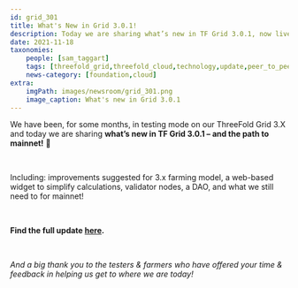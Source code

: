 ```yaml
---
id: grid_301
title: What's New in Grid 3.0.1!
description: Today we are sharing what’s new in TF Grid 3.0.1, now live on Testnet and Devenet – and the path to Mainnet!
date: 2021-11-18
taxonomies:
    people: [sam_taggart]
    tags: [threefold_grid,threefold_cloud,technology,update,peer_to_peer,blockchain]
    news-category: [foundation,cloud]
extra:
    imgPath: images/newsroom/grid_301.png
    image_caption: What's new in Grid 3.0.1
---
```


We have been, for some months, in testing mode on our ThreeFold Grid 3.X and today we are sharing **what’s new in TF Grid 3.0.1 – and the path to mainnet!** 🚨

<br/>

Including: improvements suggested for 3.x farming model, a web-based widget to simplify calculations, validator nodes, a DAO, and what we still need to for mainnet!

<br/>

**Find the full update [here](https://forum.threefold.io/t/whats-new-in-tf-grid-3-0-1-and-the-path-to-mainnet/1488).**

<br/>

*And a big thank you to the testers & farmers who have offered your time & feedback in helping us get to where we are today!*